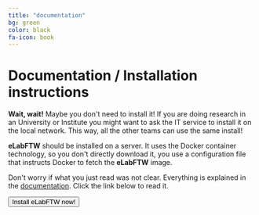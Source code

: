 ```yaml
---
title: "documentation"
bg: green
color: black
fa-icon: book
---
```


# Documentation / Installation instructions

**Wait, wait!** Maybe you don't need to install it! If you are doing research in an University or Institute you might want to ask the IT service to install it on the local network. This way, all the other teams can use the same install!

**eLabFTW** should be installed on a server. It uses the Docker container technology, so you don't directly download it, you use a configuration file that instructs Docker to fetch the **eLabFTW** image.

Don't worry if what you just read was not clear. Everything is explained in the <a href='https://doc.elabftw.net'>documentation</a>. Click the link below to read it.

<div class='center'><a href='https://doc.elabftw.net'><button class='button'><i class='fa fa-download'></i> Install eLabFTW now!</button></a></div>
